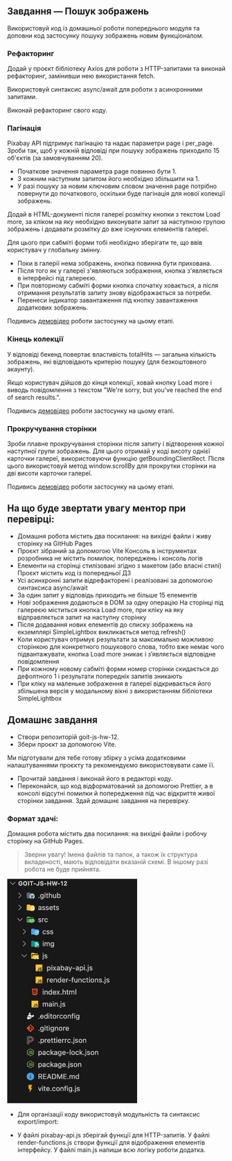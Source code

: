 ## Завдання — Пошук зображень

Використовуй код із домашньої роботи попереднього модуля та доповни код застосунку пошуку зображень
новим функціоналом.

### Рефакторинг

Додай у проєкт бібліотеку Axios для роботи з HTTP-запитами та виконай рефакторинг, замінивши нею
використання fetch.

Використовуй синтаксис async/await для роботи з асинхронними запитами.

Виконай рефакторинг свого коду.

### Пагінація

Pixabay API підтримує пагінацію та надає параметри page і per_page. Зроби так, щоб у кожній
відповіді при пошуку зображень приходило 15 об'єктів (за замовчуванням 20).

- Початкове значення параметра page повинно бути 1.
- З кожним наступним запитом його необхідно збільшити на 1.
- У разі пошуку за новим ключовим словом значення page потрібно повернути до початкового, оскільки
  буде пагінація для нової колекції зображень.

Додай в HTML-документі після галереї розмітку кнопки з текстом Load more, за кліком на яку необхідно
виконувати запит за наступною групою зображень і додавати розмітку до вже існуючих елементів
галереї.

Для цього при сабміті форми тобі необхідно зберігати те, що ввів користувач у глобальну змінну.

- Поки в галерії нема зображень, кнопка повинна бути прихована.
- Після того як у галереї з'являються зображення, кнопка з'являється в інтерфейсі під галереєю.
- При повторному сабміті форми кнопка спочатку ховається, а після отримання результатів запиту знову
  відображається за потреби.
- Перенеси індикатор завантаження під кнопку завантаження додаткових зображень.

Подивись [демовідео](https://youtu.be/00hLHI3hx28) роботи застосунку на цьому етапі.

### Кінець колекції

У відповіді бекенд повертає властивість totalHits — загальна кількість зображень, які відповідають
критерію пошуку (для безкоштовного акаунту).

Якщо користувач дійшов до кінця колекції, ховай кнопку Load more і виводь повідомлення з текстом
"We're sorry, but you've reached the end of search results.".

Подивись [демовідео](https://youtu.be/0ZQVWxm0VcQ) роботи застосунку на цьому етапі.

### Прокручування сторінки

Зроби плавне прокручування сторінки після запиту і відтворення кожної наступної групи зображень. Для
цього отримай у коді висоту однієї карточки галереї, використовуючи функцію getBoundingClientRect.
Після цього використовуй метод window.scrollBy для прокрутки сторінки на дві висоти карточки
галереї.

Подивись [демовідео](https://youtu.be/aEhYvL7wIV8) роботи застосунку на цьому етапі.

## На що буде звертати увагу ментор при перевірці:

- Домашня робота містить два посилання: на вихідні файли і живу сторінку на GitHub Pages
- Проєкт зібраний за допомогою Vite Консоль в інструментах розробника не містить помилок,
  попереджень і консоль логів
- Елементи на сторінці стилізовані згідно з макетом (або власні стилі) Проєкт містить код із
  попередньої ДЗ
- Усі асинхронні запити відрефакторені і реалізовані за допомогою синтаксиса async/await
- За один запит у відповідь приходить не більше 15 елементів
- Нові зображення додаються в DOM за одну операцію На сторінці під галереєю міститься кнопка Load
  more, при кліку на яку відправляється запит на наступну сторінку
- Після додавання нових елементів до списку зображень на екземплярі SimpleLightbox викликається
  метод refresh()
- Коли користувач отримує результати за максимально можливою сторінкою для конкретного пошукового
  слова, тобто вже немає чого підвантажувати, кнопка Load more зникає і з’являється відповідне
  повідомлення
- При кожному новому сабміті форми номер сторінки скидається до дефолтного 1 і результати попередніх
  запитів зникають
- При кліку на маленьке зображення в галереї відкривається його збільшена версія у модальному вікні
  з використанням бібліотеки SimpleLightbox

## Домашнє завдання

- Створи репозиторій goit-js-hw-12.
- Збери проєкт за допомогою Vite.

Ми підготували для тебе готову збірку з усіма додатковими налаштуваннями проєкту та рекомендуємо
використовувати саме її.

- Прочитай завдання і виконай його в редакторі коду.
- Переконайся, що код відформатований за допомогою Prettier, а в консолі відсутні помилки й
  попередження під час відкриття живої сторінки завдання. Здай домашнє завдання на перевірку.

### Формат здачі:

Домашня робота містить два посилання: на вихідні файли і робочу сторінку на GitHub Pages.

> Зверни увагу! Імена файлів та папок, а також їх структура вкладеності, мають відповідати вказаній
> схемі. В іншому разі робота не буде прийнята.

<img src="./public/image.png" width=300>

- Для організації коду використовуй модульність та синтаксис export/import:

- У файлі pixabay-api.js зберігай функції для HTTP-запитів. У файлі render-functions.js створи
  функції для відображення елементів інтерфейсу. У файлі main.js напиши всю логіку роботи додатка.
